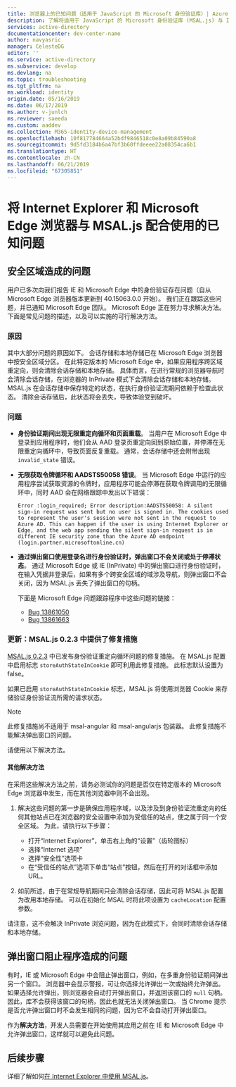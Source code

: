 ```yaml
---
title: 浏览器上的已知问题（适用于 JavaScript 的 Microsoft 身份验证库）| Azure
description: 了解将适用于 JavaScript 的 Microsoft 身份验证库 (MSAL.js) 与 Internet Explorer 和 Microsoft Edge 浏览器配合使用时的已知问题。
services: active-directory
documentationcenter: dev-center-name
author: navyasric
manager: CelesteDG
editor: ''
ms.service: active-directory
ms.subservice: develop
ms.devlang: na
ms.topic: troubleshooting
ms.tgt_pltfrm: na
ms.workload: identity
origin.date: 05/16/2019
ms.date: 06/17/2019
ms.author: v-junlch
ms.reviewer: saeeda
ms.custom: aaddev
ms.collection: M365-identity-device-management
ms.openlocfilehash: 10f817784664a52bdf9846518c0e8a09b84590a8
ms.sourcegitcommit: 9d5fd3184b6a47bf3b60ffdeeee22a08354ca6b1
ms.translationtype: HT
ms.contentlocale: zh-CN
ms.lasthandoff: 06/21/2019
ms.locfileid: "67305851"
---
```

# <a name="known-issues-on-internet-explorer-and-microsoft-edge-browsers-with-msaljs"></a>将 Internet Explorer 和 Microsoft Edge 浏览器与 MSAL.js 配合使用的已知问题

## <a name="issues-due-to-security-zones"></a>安全区域造成的问题
用户已多次向我们报告 IE 和 Microsoft Edge 中的身份验证存在问题（自从 Microsoft Edge 浏览器版本更新到 40.15063.0.0 开始）。  我们正在跟踪这些问题，并已通知 Microsoft Edge 团队。 Microsoft Edge 正在努力寻求解决方法。下面是常见问题的描述，以及可以实施的可行解决方法。

### <a name="cause"></a>原因
其中大部分问题的原因如下。 会话存储和本地存储已在 Microsoft Edge 浏览器中按安全区域分区。 在此特定版本的 Microsoft Edge 中，如果应用程序跨区域重定向，则会清除会话存储和本地存储。 具体而言，在进行常规的浏览器导航时会清除会话存储，在浏览器的 InPrivate 模式下会清除会话存储和本地存储。 MSAL.js 在会话存储中保存特定的状态，在执行身份验证流期间依赖于检查此状态。 清除会话存储后，此状态将会丢失，导致体验受到破坏。

### <a name="issues"></a>问题

- **身份验证期间出现无限重定向循环和页面重载**。 当用户在 Microsoft Edge 中登录到应用程序时，他们会从 AAD 登录页重定向回到原始位置，并停滞在无限重定向循环中，导致页面反复重载。 通常，会话存储中还会附带出现 `invalid_state` 错误。

- **无限获取令牌循环和 AADSTS50058 错误**。 当 Microsoft Edge 中运行的应用程序尝试获取资源的令牌时，应用程序可能会停滞在获取令牌调用的无限循环中，同时 AAD 会在网络跟踪中发出以下错误：

    `Error :login_required; Error description:AADSTS50058: A silent sign-in request was sent but no user is signed in. The cookies used to represent the user's session were not sent in the request to Azure AD. This can happen if the user is using Internet Explorer or Edge, and the web app sending the silent sign-in request is in different IE security zone than the Azure AD endpoint (login.partner.microsoftonline.cn)`

- **通过弹出窗口使用登录名进行身份验证时，弹出窗口不会关闭或处于停滞状态**。 通过 Microsoft Edge 或 IE (InPrivate) 中的弹出窗口进行身份验证时，在输入凭据并登录后，如果有多个跨安全区域的域涉及导航，则弹出窗口不会关闭，因为 MSAL.js 丢失了弹出窗口的句柄。  

    下面是 Microsoft Edge 问题跟踪程序中这些问题的链接：  
    - [Bug 13861050](https://developer.microsoft.com/en-us/microsoft-edge/platform/issues/13861050/)
    - [Bug 13861663](https://developer.microsoft.com/en-us/microsoft-edge/platform/issues/13861663/)

### <a name="update-fix-available-in-msaljs-023"></a>更新：MSAL.js 0.2.3 中提供了修复措施
[MSAL.js 0.2.3](https://github.com/AzureAD/microsoft-authentication-library-for-js/releases) 中已发布身份验证重定向循环问题的修复措施。 在 MSAL.js 配置中启用标志 `storeAuthStateInCookie` 即可利用此修复措施。 此标志默认设置为 false。

如果已启用 `storeAuthStateInCookie` 标志，MSAL.js 将使用浏览器 Cookie 来存储验证身份验证流所需的请求状态。

> [!NOTE]
> 此修复措施尚不适用于 msal-angular 和 msal-angularjs 包装器。 此修复措施不能解决弹出窗口的问题。

请使用以下解决方法。

#### <a name="other-workarounds"></a>其他解决方法
在采用这些解决方法之前，请务必测试你的问题是否仅在特定版本的 Microsoft Edge 浏览器中发生，而在其他浏览器中则不会出现。  
1. 解决这些问题的第一步是确保应用程序域，以及涉及到身份验证流重定向的任何其他站点已在浏览器的安全设置中添加为受信任的站点，使之属于同一个安全区域。
为此，请执行以下步骤：
    - 打开“Internet Explorer”，单击右上角的“设置”（齿轮图标）  
    - 选择“Internet 选项” 
    - 选择“安全性”选项卡 
    - 在“受信任的站点”选项下单击“站点”按钮，然后在打开的对话框中添加 URL。  

2. 如前所述，由于在常规导航期间只会清除会话存储，因此可将 MSAL.js 配置为改用本地存储。 可以在初始化 MSAL 时将此项设置为 `cacheLocation` 配置参数。

请注意，这不会解决 InPrivate 浏览问题，因为在此模式下，会同时清除会话存储和本地存储。

## <a name="issues-due-to-popup-blockers"></a>弹出窗口阻止程序造成的问题

有时，IE 或 Microsoft Edge 中会阻止弹出窗口，例如，在多重身份验证期间弹出另一个窗口。 浏览器中会显示警报，可让你选择允许弹出一次或始终允许弹出。 如果选择允许弹出，则浏览器会自动打开弹出窗口，并返回该窗口的 `null` 句柄。 因此，库不会获得该窗口的句柄，因此也就无法关闭弹出窗口。 当 Chrome 提示是否允许弹出窗口时不会发生相同的问题，因为它不会自动打开弹出窗口。

作为**解决方法**，开发人员需要在开始使用其应用之前在 IE 和 Microsoft Edge 中允许弹出窗口，这样就可以避免此问题。

## <a name="next-steps"></a>后续步骤
详细了解如何[在 Internet Explorer 中使用 MSAL.js](msal-js-use-ie-browser.md)。

